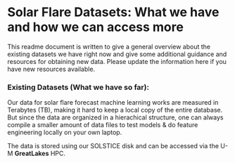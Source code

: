 # Solar Flare Datasets: What we have and how we can access more

This readme document is written to give a general overview about the existing datasets we have right now and give some additional guidance and resources for obtaining new data. Please update the information here if you have new resources available.

### Existing Datasets (What we have so far):

Our data for solar flare forecast machine learning works are measured in Terabytes (TB), making it hard to keep a local copy of the entire database. But since the data are organized in a hierachical structure, one can always compile a smaller amount of data files to test models & do feature engineering locally on your own laptop.

The data is stored using our SOLSTICE disk and can be accessed via the U-M **GreatLakes** HPC.

